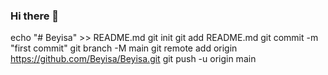 ### Hi there 👋

echo "# Beyisa" >> README.md
git init
git add README.md
git commit -m "first commit"
git branch -M main
git remote add origin https://github.com/Beyisa/Beyisa.git
git push -u origin main
